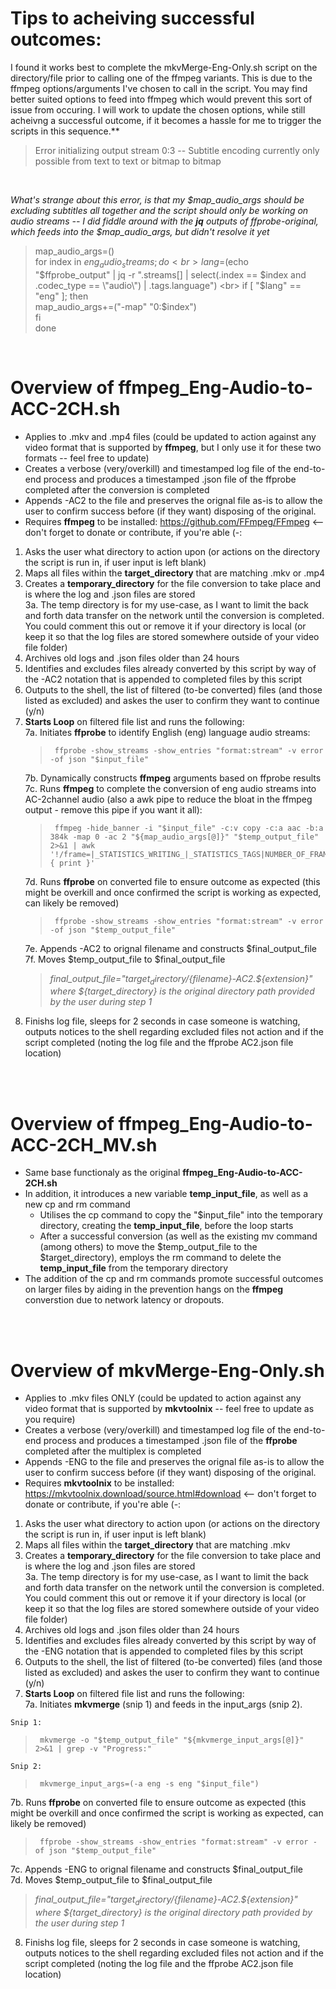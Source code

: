 # Tips to acheiving successful outcomes:
I found it works best to complete the mkvMerge-Eng-Only.sh script on the directory/file prior to calling one of the ffmpeg variants.  This is due to the ffmpeg options/arguments I've chosen to call in the script.  You may find better suited options to feed into ffmpeg which would prevent this sort of issue from occuring.  I will work to update the chosen options, while still acheivng a successful outcome, if it becomes a hassle for me to trigger the scripts in this sequence.**
  >  Error initializing output stream 0:3 -- Subtitle encoding currently only possible from text to text or bitmap to bitmap
<br>

_What's strange about this error, is that my $map_audio_args should be excluding subtitles all together and the script should only be working on audio streams -- I did fiddle around with the **jq** outputs of ffprobe-original, which feeds into the $map_audio_args, but didn't resolve it yet_
  
  > map_audio_args=() <br>
      for index in $eng_audio_streams; do <br>
        lang=$(echo "$ffprobe_output" | jq -r ".streams[] | select(.index == $index and .codec_type == \"audio\") | .tags.language") <br>
        if [ "$lang" == "eng" ]; then <br>
          map_audio_args+=("-map" "0:$index") <br>
        fi <br>
      done <br>
<br>

# Overview of **ffmpeg_Eng-Audio-to-ACC-2CH.sh**
  - Applies to .mkv and .mp4 files (could be updated to action against any video format that is supported by **ffmpeg**, but I only use it for these two formats -- feel free to update)
  - Creates a verbose (very/overkill) and timestamped log file of the end-to-end process and produces a timestamped .json file of the ffprobe completed after the conversion is completed
  - Appends -AC2 to the file and preserves the orignal file as-is to allow the user to confirm success before (if they want) disposing of the original.
  - Requires **ffmpeg** to be installed: https://github.com/FFmpeg/FFmpeg <-- don't forget to donate or contribute, if you're able (-:
1. Asks the user what directory to action upon (or actions on the directory the script is run in, if user input is left blank)
2. Maps all files within the **target_directory** that are matching .mkv or .mp4
3. Creates a **temporary_directory** for the file conversion to take place and is where the log and .json files are stored <br>
  3a. The temp directory is for my use-case, as I want to limit the back and forth data transfer on the network until the conversion is completed.  You could comment this out or remove it if your directory is local (or keep it so that the log files are stored somewhere outside of your video file folder)
4. Archives old logs and .json files older than 24 hours
5. Identifies and excludes files already converted by this script by way of the -AC2 notation that is appended to completed files by this script
6. Outputs to the shell, the list of filtered (to-be converted) files (and those listed as excluded) and askes the user to confirm they want to continue (y/n)
7. **Starts Loop** on filtered file list and runs the following: <br>
    7a. Initiates **ffprobe** to identify English (eng) language audio streams: <br>
    >      ffprobe -show_streams -show_entries "format:stream" -v error -of json "$input_file"
    7b. Dynamically constructs **ffmpeg** arguments based on ffprobe results <br>
    7c. Runs **ffmpeg** to complete the conversion of eng audio streams into AC-2channel audio (also a awk pipe to reduce the bloat in the ffmpeg output - remove this pipe if you want it all):
    >      ffmpeg -hide_banner -i "$input_file" -c:v copy -c:a aac -b:a 384k -map 0 -ac 2 "${map_audio_args[@]}" "$temp_output_file" 2>&1 | awk '!/frame=|_STATISTICS_WRITING_|_STATISTICS_TAGS|NUMBER_OF_FRAMES|NUMBER_OF_BYTES/ { print }'
    7d. Runs **ffprobe** on converted file to ensure outcome as expected (this might be overkill and once confirmed the script is working as expected, can likely be removed)
    >      ffprobe -show_streams -show_entries "format:stream" -v error -of json "$temp_output_file"
    7e. Appends -AC2 to orignal filename and constructs $final_output_file <br>
    7f. Moves $temp_output_file to $final_output_file
     > _final_output_file="${target_directory}/${filename}-AC2.${extension}" where ${target_directory} is the original directory path provided by the user during step 1_ <br>
8. Finishs log file, sleeps for 2 seconds in case someone is watching, outputs notices to the shell regarding excluded files not action and if the script completed (noting the log file and the ffprobe AC2.json file location)
<br>
<br>

# Overview of **ffmpeg_Eng-Audio-to-ACC-2CH_MV.sh**
  - Same base functionaly as the original **ffmpeg_Eng-Audio-to-ACC-2CH.sh**
  - In addition, it introduces a new variable **temp_input_file**, as well as a new cp and rm command
    -   Utilises the cp command to copy the "$input_file" into the temporary directory, creating the **temp_input_file**, before the loop starts
    -   After a successful conversion (as well as the existing mv command (among others) to move the $temp_output_file to the $target_directory), employs the rm command to delete the **temp_input_file** from the temporary directory
  -   The addition of the cp and rm commands promote successful outcomes on larger files by aiding in the prevention hangs on the **ffmpeg** converstion due to network latency or dropouts.
<br>
<br>

# Overview of **mkvMerge-Eng-Only.sh**
  - Applies to .mkv files ONLY (could be updated to action against any video format that is supported by **mkvtoolnix** -- feel free to update as you require)
  - Creates a verbose (very/overkill) and timestamped log file of the end-to-end process and produces a timestamped .json file of the **ffprobe** completed after the multiplex is completed
  - Appends -ENG to the file and preserves the orignal file as-is to allow the user to confirm success before (if they want) disposing of the original.
  - Requires **mkvtoolnix** to be installed: https://mkvtoolnix.download/source.html#download <-- don't forget to donate or contribute, if you're able (-:
1. Asks the user what directory to action upon (or actions on the directory the script is run in, if user input is left blank)
2. Maps all files within the **target_directory** that are matching .mkv
3. Creates a **temporary_directory** for the file conversion to take place and is where the log and .json files are stored <br>
  3a. The temp directory is for my use-case, as I want to limit the back and forth data transfer on the network until the conversion is completed.  You could comment this out or remove it if your directory is local (or keep it so that the log files are stored somewhere outside of your video file folder)
4. Archives old logs and .json files older than 24 hours
5. Identifies and excludes files already converted by this script by way of the -ENG notation that is appended to completed files by this script
6. Outputs to the shell, the list of filtered (to-be converted) files (and those listed as excluded) and askes the user to confirm they want to continue (y/n)
7. **Starts Loop** on filtered file list and runs the following: <br>
  7a. Initiates **mkvmerge** (snip 1) and feeds in the input_args (snip 2). <br>
> 
    Snip 1:
  >      mkvmerge -o "$temp_output_file" "${mkvmerge_input_args[@]}" 2>&1 | grep -v "Progress:"
    Snip 2:
  >      mkvmerge_input_args=(-a eng -s eng "$input_file")
  7b. Runs **ffprobe** on converted file to ensure outcome as expected (this might be overkill and once confirmed the script is working as expected, can likely be removed)
  >      ffprobe -show_streams -show_entries "format:stream" -v error -of json "$temp_output_file"
  7c. Appends -ENG to orignal filename and constructs $final_output_file <br>
  7d. Moves $temp_output_file to $final_output_file
   > _final_output_file="${target_directory}/${filename}-AC2.${extension}" where ${target_directory} is the original directory path provided by the user during step 1_ <br>
8. Finishs log file, sleeps for 2 seconds in case someone is watching, outputs notices to the shell regarding excluded files not action and if the script completed (noting the log file and the ffprobe AC2.json file location)